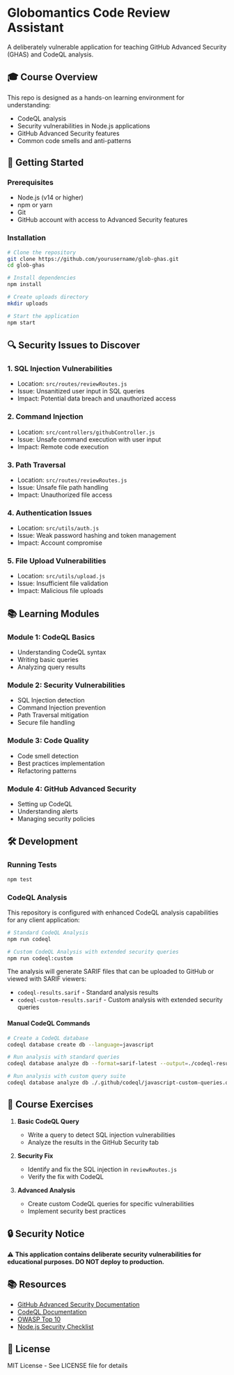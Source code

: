 # Globomantics Code Review Assistant 

A deliberately vulnerable application for teaching GitHub Advanced Security (GHAS) and CodeQL analysis.

## 🎓 Course Overview

This repo is designed as a hands-on learning environment for understanding:

- CodeQL analysis
- Security vulnerabilities in Node.js applications
- GitHub Advanced Security features
- Common code smells and anti-patterns

## 🚀 Getting Started

### Prerequisites

- Node.js (v14 or higher)
- npm or yarn
- Git
- GitHub account with access to Advanced Security features

### Installation

```bash
# Clone the repository
git clone https://github.com/yourusername/glob-ghas.git
cd glob-ghas

# Install dependencies
npm install

# Create uploads directory
mkdir uploads

# Start the application
npm start
```

## 🔍 Security Issues to Discover

### 1. SQL Injection Vulnerabilities

- Location: `src/routes/reviewRoutes.js`
- Issue: Unsanitized user input in SQL queries
- Impact: Potential data breach and unauthorized access

### 2. Command Injection

- Location: `src/controllers/githubController.js`
- Issue: Unsafe command execution with user input
- Impact: Remote code execution

### 3. Path Traversal

- Location: `src/routes/reviewRoutes.js`
- Issue: Unsafe file path handling
- Impact: Unauthorized file access

### 4. Authentication Issues

- Location: `src/utils/auth.js`
- Issue: Weak password hashing and token management
- Impact: Account compromise

### 5. File Upload Vulnerabilities

- Location: `src/utils/upload.js`
- Issue: Insufficient file validation
- Impact: Malicious file uploads

## 📚 Learning Modules

### Module 1: CodeQL Basics

- Understanding CodeQL syntax
- Writing basic queries
- Analyzing query results

### Module 2: Security Vulnerabilities

- SQL Injection detection
- Command Injection prevention
- Path Traversal mitigation
- Secure file handling

### Module 3: Code Quality

- Code smell detection
- Best practices implementation
- Refactoring patterns

### Module 4: GitHub Advanced Security

- Setting up CodeQL
- Understanding alerts
- Managing security policies

## 🛠️ Development

### Running Tests

```bash
npm test
```

### CodeQL Analysis

This repository is configured with enhanced CodeQL analysis capabilities for any client application:

```bash
# Standard CodeQL Analysis
npm run codeql

# Custom CodeQL Analysis with extended security queries
npm run codeql:custom
```

The analysis will generate SARIF files that can be uploaded to GitHub or viewed with SARIF viewers:

- `codeql-results.sarif` - Standard analysis results
- `codeql-custom-results.sarif` - Custom analysis with extended security queries

#### Manual CodeQL Commands

```bash
# Create a CodeQL database
codeql database create db --language=javascript

# Run analysis with standard queries
codeql database analyze db --format=sarif-latest --output=./codeql-results.sarif

# Run analysis with custom query suite
codeql database analyze db ./.github/codeql/javascript-custom-queries.qls --format=sarif-latest --output=./codeql-custom-results.sarif
```

## 📝 Course Exercises

1. **Basic CodeQL Query**

   - Write a query to detect SQL injection vulnerabilities
   - Analyze the results in the GitHub Security tab

2. **Security Fix**

   - Identify and fix the SQL injection in `reviewRoutes.js`
   - Verify the fix with CodeQL

3. **Advanced Analysis**
   - Create custom CodeQL queries for specific vulnerabilities
   - Implement security best practices

## 🔒 Security Notice

⚠️ **This application contains deliberate security vulnerabilities for educational purposes. DO NOT deploy to production.**

## 📚 Resources

- [GitHub Advanced Security Documentation](https://docs.github.com/en/enterprise-cloud@latest/code-security)
- [CodeQL Documentation](https://codeql.github.com/docs/)
- [OWASP Top 10](https://owasp.org/www-project-top-ten/)
- [Node.js Security Checklist](https://cheatsheetseries.owasp.org/cheatsheets/Nodejs_Security_Cheat_Sheet.html)

## 📝 License

MIT License - See LICENSE file for details
